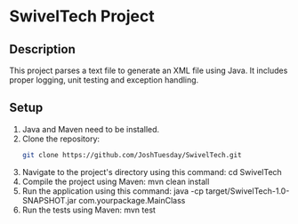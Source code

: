 # SwivelTech Project

## Description
This project parses a text file to generate an XML file using Java. It includes proper logging, unit testing and exception handling.

## Setup
1. Java and Maven need to be installed.
2. Clone the repository:
   ```bash
   git clone https://github.com/JoshTuesday/SwivelTech.git
3. Navigate to the project's directory using this command:
   cd SwivelTech
4. Compile the project using Maven:
   mvn clean install
5. Run the application using this command:
java -cp target/SwivelTech-1.0-SNAPSHOT.jar com.yourpackage.MainClass
6. Run the tests using Maven:
mvn test
